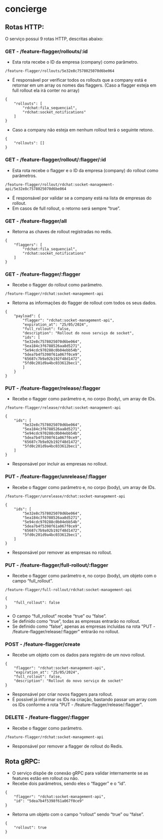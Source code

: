 # concierge

## Rotas HTTP:

O serviço possui 9 rotas HTTP, descritas abaixo:

### GET - /feature-flagger/rollouts/:id

- Esta rota recebe o ID da empresa (company) como parâmetro.

```
/feature-flagger/rollouts/5e32e8c7578025070d6be064
```

- É responsável por verificar todos os rollouts que a company está e retornar em um array os nomes das flaggers. (Caso a flagger esteja em full rollout ela irá conter no array)

```
{
    "rollouts": [
        "rdchat:fila_sequencial",
        "rdchat:socket_notifications"
    ]
}
```

- Caso a company não esteja em nenhum rollout terá o seguinte retono.

```
{
    "rollouts": []
}
```

### GET - /feature-flagger/rollout/:flagger/:id

- Esta rota recebe o flagger e o ID da empresa (company) do rollout como parâmetros.

```
/feature-flagger/rollout/rdchat:socket-management-api/5e32e8c7578025070d6be064
```

- É responsável por validar se a company está na lista de empresas do rollout.
- Em casos de full rollout, o retorno será sempre “true”.

### GET - /feature-flagger/all

- Retorna as chaves de rollout registradas no redis.

```
{
    "flaggers": [
        "rdchat:fila_sequencial",
        "rdchat:socket_notifications"
    ]
}
```

### GET - /feature-flagger/:flagger

- Recebe o flagger do rollout como parâmetro.

```
/feature-flagger/rdchat:socket-management-api
```

- Retorna as informações do flagger de rollout com todos os seus dados.

```
{
    "payload": {
        "flagger": "rdchat:socket-management-api",
        "expiration_at": "25/05/2024",
        "full_rollout": false,
        "description": "Rollout do novo serviço de socket",
        "ids": [
        "5e32e8c7578025070d6be064",
        "5ea184c3f6788526aa8d5271",
        "5e94cdc970288c0b04ebb54b",
        "5dea7b4f5398f61a067f0ce9",
        "65687c7b9a92b192f48d1472",
        "5fd0c201d9a4bc033612bec1",
        ]
    }
}
```

### PUT - /feature-flagger/release/:flagger

- Recebe o flagger como parâmetro e, no corpo (body), um array de IDs.

```
/feature-flagger/release/rdchat:socket-management-api
```

```
{
    "ids": [
        "5e32e8c7578025070d6be064",
        "5ea184c3f6788526aa8d5271",
        "5e94cdc970288c0b04ebb54b",
        "5dea7b4f5398f61a067f0ce9",
        "65687c7b9a92b192f48d1472",
        "5fd0c201d9a4bc033612bec1",
    ]
}
```

- Responsável por incluir as empresas no rollout.

### PUT - /feature-flagger/unrelease/:flagger

- Recebe o flagger como parâmetro e, no corpo (body), um array de IDs.

```
/feature-flagger/unrelease/rdchat:socket-management-api
```

```
{
    "ids": [
        "5e32e8c7578025070d6be064",
        "5ea184c3f6788526aa8d5271",
        "5e94cdc970288c0b04ebb54b",
        "5dea7b4f5398f61a067f0ce9",
        "65687c7b9a92b192f48d1472",
        "5fd0c201d9a4bc033612bec1",
    ]
}
```

- Responsável por remover as empresas no rollout.

### PUT - /feature-flagger/full-rollout/:flagger

- Recebe o flagger como parâmetro e, no corpo (body), um objeto com o campo “full_rollout”.

```
/feature-flagger/full-rollout/rdchat:socket-management-api
```

```
{
    "full_rollout": false
}
```

- O campo “full_rollout” recebe “true” ou “false”.
- Se definido como “true”, todas as empresas entrarão no rollout.
- Se definido como “false”, apenas as empresas incluídas na rota "PUT - /feature-flagger/release/:flagger" entrarão no rollout.

### POST - /feature-flagger/create

- Recebe um objeto com os dados para registro de um novo rollout.

```
{
    "flagger": "rdchat:socket-management-api",
    "expiration_at": "25/05/2024",
    "full_rollout": false,
    "description": "Rollout do novo serviço de socket"
}
```

- Responsável por criar novos flaggers para rollout.
- É possível já informar os IDs na criação, bastando passar um array com os IDs conforme a rota "PUT - /feature-flagger/release/:flagger".

### DELETE - /feature-flagger/:flagger

- Recebe o flagger como parâmetro.

```
/feature-flagger/rdchat:socket-management-api
```

- Responsável por remover a flagger de rollout do Redis.

## Rota gRPC:

- O serviço dispõe de conexão gRPC para validar internamente se as features estão em rollout ou não.
- Recebe dois parâmetros, sendo eles o “flagger” e o “id”.

```
{
    "flagger": "rdchat:socket-management-api",
    "id": "5dea7b4f5398f61a067f0ce9"
}
```

- Retorna um objeto com o campo “rollout” sendo “true” ou “false”.

```
{
    "rollout": true
}
```
